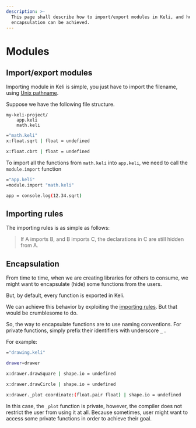 ```yaml
---
description: >-
  This page shall describe how to import/export modules in Keli, and how
  encapsulation can be achieved.
---
```


# Modules

## Import/export modules

Importing module in Keli is simple, you just have to import the filename, using [Unix pathname](https://www.geeksforgeeks.org/absolute-relative-pathnames-unix/). 

Suppose we have the following file structure.

```text
my-keli-project/
    app.keli
    math.keli
```

```bash
="math.keli"
x:float.sqrt | float = undefined

x:float.cbrt | float = undefined
```

To import all the functions from `math.keli` into `app.keli`, we need to call the `module.import` function

```bash
="app.keli"
=module.import "math.keli"

app = console.log(12.34.sqrt)
```

## Importing rules

The importing rules is as simple as follows:

> If A imports B, and B imports C, the declarations in C are still hidden from A.

## Encapsulation

From time to time, when we are creating libraries for others to consume, we might want to encapsulate \(hide\) some functions from the users. 

But, by default, every function is exported in Keli. 

We can achieve this behavior by exploiting the [importing rules](modules.md#importing-rules). But that would be crumblesome to do.

So, the way to encapsulate functions are to use naming conventions. For private functions, simply prefix their identifiers with underscore `_` .

For example:

```bash
="drawing.keli"

drawer=drawer

x:drawer.drawSquare | shape.io = undefined

x:drawer.drawCircle | shape.io = undefined

x:drawer._plot coordinate:(float.pair float) | shape.io = undefined
```

In this case, the `_plot` function is private, however, the compiler does not restrict the user from using it at all. Because sometimes, user might want to access some private functions in order to achieve their goal. 

